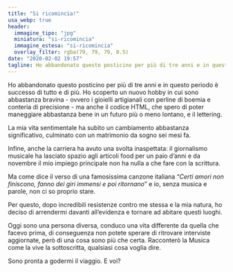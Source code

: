 ```yaml
---
title: "Si ricomincia!"
usa_webp: true
header:
  immagine_tipo: "jpg"
  miniatura: "si-ricomincia"
  immagine_estesa: "si-ricomincia"
  overlay_filter: rgba(79, 79, 79, 0.5)
date: "2020-02-02 19:57"
tagline: Ho abbandonato questo posticino per più di tre anni e in questo periodo è successo di tutto e di più. Ma come dice il verso di una famosissima canzone italiana “Certi amori non finiscono, fanno dei giri immensi e poi ritornano” e io, senza musica e parole, non ci so proprio stare.
---
```


Ho abbandonato questo posticino per più di tre anni e in questo periodo è successo di tutto e di più. Ho scoperto un nuovo hobby in cui sono abbastanza bravina - ovvero i gioielli artigianali con perline di boemia e conteria di precisione - ma anche il codice HTML, che spero di poter maneggiare abbastanza bene in un futuro più o meno lontano, e il lettering.

La mia vita sentimentale ha subìto un cambiamento abbastanza significativo, culminato con un matrimonio da sogno sei mesi fa.

Infine, anche la carriera ha avuto una svolta inaspettata: il giornalismo musicale ha lasciato spazio agli articoli food per un paio d’anni e da novembre il mio impiego principale non ha nulla a che fare con la scrittura.

Ma come dice il verso di una famosissima canzone italiana “_Certi amori non finiscono, fanno dei giri immensi e poi ritornano_” e io, senza musica e parole, non ci so proprio stare.

Per questo, dopo incredibili resistenze contro me stessa e la mia natura, ho deciso di arrendermi davanti all’evidenza e tornare ad abitare questi luoghi.

Oggi sono una persona diversa, conduco una vita differente da quella che facevo prima, di conseguenza non potete sperare di ritrovare interviste aggiornate, però di una cosa sono più che certa. Racconterò la Musica come la vive la sottoscritta, qualsiasi cosa voglia dire.

Sono pronta a godermi il viaggio. E voi?
